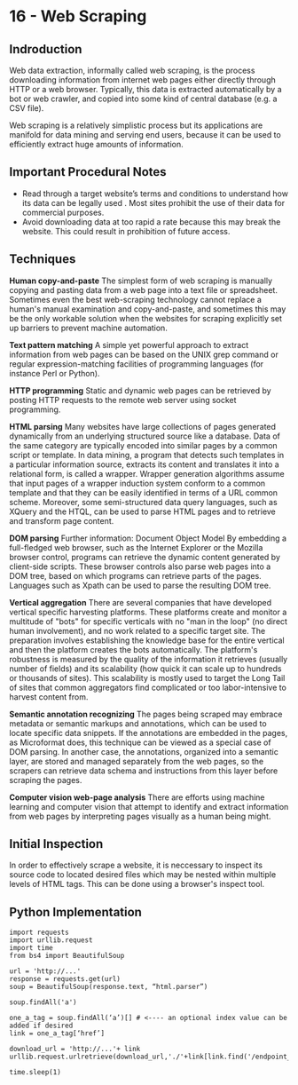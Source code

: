 # 16 - Web Scraping

## Indroduction

Web data extraction, informally called web scraping, is the process downloading information from internet web pages either directly through HTTP or a web browser. Typically, this data is extracted automatically by a bot or web crawler, and copied into some kind of central database (e.g. a CSV file).

Web scraping is a relatively simplistic process but its applications are manifold for data mining and serving end users, because it can be used to efficiently extract huge amounts of information.

## Important Procedural Notes

- Read through a target website’s terms and conditions to understand how its data can be legally used . Most sites prohibit the use of their data for commercial purposes.
- Avoid downloading data at too rapid a rate because this may break the website. This could result in prohibition of future access.

## Techniques

**Human copy-and-paste**
The simplest form of web scraping is manually copying and pasting data from a web page into a text file or spreadsheet. Sometimes even the best web-scraping technology cannot replace a human's manual examination and copy-and-paste, and sometimes this may be the only workable solution when the websites for scraping explicitly set up barriers to prevent machine automation.

**Text pattern matching**
A simple yet powerful approach to extract information from web pages can be based on the UNIX grep command or regular expression-matching facilities of programming languages (for instance Perl or Python).

**HTTP programming**
Static and dynamic web pages can be retrieved by posting HTTP requests to the remote web server using socket programming.

**HTML parsing**
Many websites have large collections of pages generated dynamically from an underlying structured source like a database. Data of the same category are typically encoded into similar pages by a common script or template. In data mining, a program that detects such templates in a particular information source, extracts its content and translates it into a relational form, is called a wrapper. Wrapper generation algorithms assume that input pages of a wrapper induction system conform to a common template and that they can be easily identified in terms of a URL common scheme. Moreover, some semi-structured data query languages, such as XQuery and the HTQL, can be used to parse HTML pages and to retrieve and transform page content.

**DOM parsing**
Further information: Document Object Model
By embedding a full-fledged web browser, such as the Internet Explorer or the Mozilla browser control, programs can retrieve the dynamic content generated by client-side scripts. These browser controls also parse web pages into a DOM tree, based on which programs can retrieve parts of the pages. Languages such as Xpath can be used to parse the resulting DOM tree.

**Vertical aggregation**
There are several companies that have developed vertical specific harvesting platforms. These platforms create and monitor a multitude of "bots" for specific verticals with no "man in the loop" (no direct human involvement), and no work related to a specific target site. The preparation involves establishing the knowledge base for the entire vertical and then the platform creates the bots automatically. The platform's robustness is measured by the quality of the information it retrieves (usually number of fields) and its scalability (how quick it can scale up to hundreds or thousands of sites). This scalability is mostly used to target the Long Tail of sites that common aggregators find complicated or too labor-intensive to harvest content from.

**Semantic annotation recognizing**
The pages being scraped may embrace metadata or semantic markups and annotations, which can be used to locate specific data snippets. If the annotations are embedded in the pages, as Microformat does, this technique can be viewed as a special case of DOM parsing. In another case, the annotations, organized into a semantic layer, are stored and managed separately from the web pages, so the scrapers can retrieve data schema and instructions from this layer before scraping the pages.

**Computer vision web-page analysis**
There are efforts using machine learning and computer vision that attempt to identify and extract information from web pages by interpreting pages visually as a human being might.

## Initial Inspection

In order to effectively scrape a website, it is neccessary to inspect its source code to located desired files which may be nested within multiple levels of HTML tags. This can be done using a browser's inspect tool.

## Python Implementation

```
import requests
import urllib.request
import time
from bs4 import BeautifulSoup

url = 'http://...'
response = requests.get(url)
soup = BeautifulSoup(response.text, “html.parser”)

soup.findAll('a')

one_a_tag = soup.findAll(‘a’)[] # <---- an optional index value can be added if desired
link = one_a_tag[‘href’]

download_url = 'http://...'+ link
urllib.request.urlretrieve(download_url,'./'+link[link.find('/endpoint_')+1:])

time.sleep(1)
```
